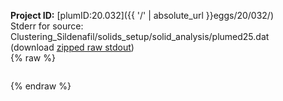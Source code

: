 **Project ID:** [plumID:20.032]({{ '/' | absolute_url }}eggs/20/032/)  
Stderr for source:  Clustering_Sildenafil/solids_setup/solid_analysis/plumed25.dat   
(download [zipped raw stdout](plumed25.dat.plumed.stdout.txt.zip))  
{% raw %}
<pre>
</pre>
{% endraw %}
